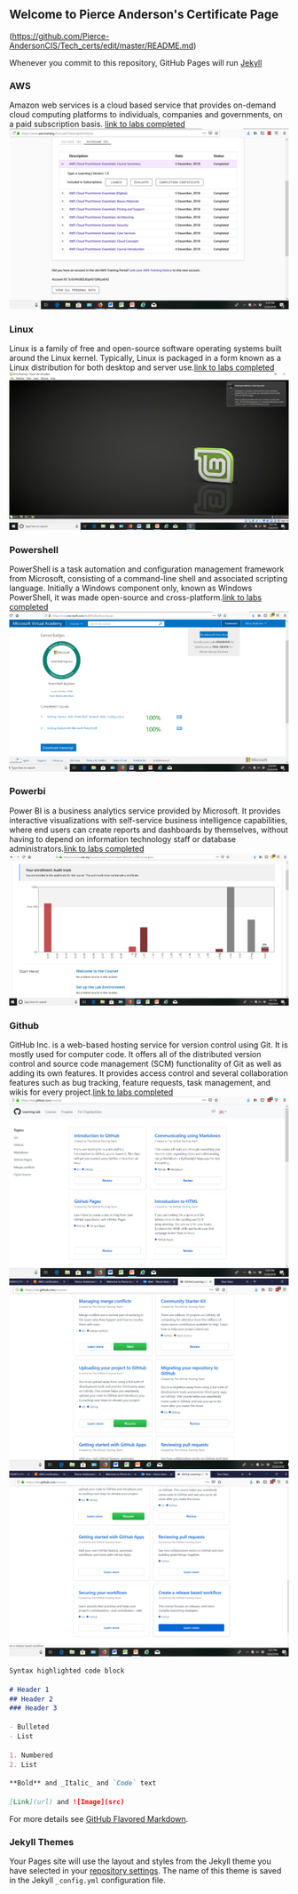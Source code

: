 ## Welcome to Pierce Anderson's Certificate Page
(https://github.com/Pierce-AndersonCIS/Tech_certs/edit/master/README.md)

Whenever you commit to this repository, GitHub Pages will run [Jekyll](https://jekyllrb.com/) 

      
### AWS
Amazon web services is a cloud based service that provides on-demand cloud computing platforms to individuals, companies and governments, on a paid subscription basis. 
[link to labs completed](https://github.com/Pierce-AndersonCIS/Tech_certs/edit/master/aws_stuff.PNG)
![pic](/aws_stuff.PNG)

### Linux
Linux is a family of free and open-source software operating systems built around the Linux kernel. Typically, Linux is packaged in a form known as a Linux distribution for both desktop and server use.[link to labs completed](https://github.com/Pierce-AndersonCIS/Tech_certs/edit/master/linux.PNG)
![pic](/linux.PNG)

### Powershell
PowerShell is a task automation and configuration management framework from Microsoft, consisting of a command-line shell and associated scripting language. Initially a Windows component only, known as Windows PowerShell, it was made open-source and cross-platform.[link to labs completed](https://github.com/Pierce-AndersonCIS/Tech_certs/edit/master/powershell_cert.PNG)
![pic](/powershell_cert.PNG)

### Powerbi
Power BI is a business analytics service provided by Microsoft. It provides interactive visualizations with self-service business intelligence capabilities, where end users can create reports and dashboards by themselves, without having to depend on information technology staff or database administrators.[link to labs completed](https://github.com/Pierce-AndersonCIS/Tech_certs/edit/master/powerbi_cert.PNG)
![pic](/powerbi_cert.PNG)

### Github
GitHub Inc. is a web-based hosting service for version control using Git. It is mostly used for computer code. It offers all of the distributed version control and source code management (SCM) functionality of Git as well as adding its own features. It provides access control and several collaboration features such as bug tracking, feature requests, task management, and wikis for every project.[link to labs completed](https://github.com/Pierce-AndersonCIS/Tech_certs/edit/master/github_cert.PNG)
![pic](/github_cert.PNG)
![pic](/github_cert_3.PNG)
![pic](/github_cert_2.PNG)



```markdown
Syntax highlighted code block

# Header 1
## Header 2
### Header 3

- Bulleted
- List

1. Numbered
2. List

**Bold** and _Italic_ and `Code` text

[Link](url) and ![Image](src)
```

For more details see [GitHub Flavored Markdown](https://guides.github.com/features/mastering-markdown/).

### Jekyll Themes

Your Pages site will use the layout and styles from the Jekyll theme you have selected in your [repository settings](https://github.com/Pierce-AndersonCIS/Tech_certs/settings). The name of this theme is saved in the Jekyll `_config.yml` configuration file.


